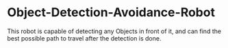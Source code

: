 # Object-Detection-Avoidance-Robot
This robot is capable of detecting any Objects in front of it, and can find the best possible path to travel after the detection is done.
